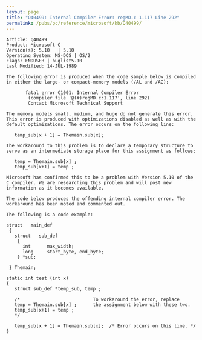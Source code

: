 ```yaml
---
layout: page
title: "Q40499: Internal Compiler Error: regMD.c 1.117 Line 292"
permalink: /pubs/pc/reference/microsoft/kb/Q40499/
---
```


	Article: Q40499
	Product: Microsoft C
	Version(s): 5.10   | 5.10
	Operating System: MS-DOS | OS/2
	Flags: ENDUSER | buglist5.10
	Last Modified: 14-JUL-1989
	
	The following error is produced when the code sample below is compiled
	in either the large- or compact-memory models (/AL and /AC):
	
	       fatal error C1001: Internal Compiler Error
	        (compiler file '@(#)regMD.c:1.117', line 292)
	        Contact Microsoft Technical Support
	
	The memory models small, medium, and huge do not generate this error.
	This error is produced with optimizations disabled as well as with the
	default optimizations. The error occurs on the following line:
	
	   temp_sub[x + 1] = Themain.sub[x];
	
	The workaround to this problem is to declare a temporary structure to
	serve as an intermediate storage place for this assignment as follows:
	
	   temp = Themain.sub[x] ;
	   temp_sub[x+1] = temp ;
	
	Microsoft has confirmed this to be a problem with Version 5.10 of the
	C compiler. We are researching this problem and will post new
	information as it becomes available.
	
	The code below produces the offending internal compiler error. The
	workaround has been noted and commented out.
	
	The following is a code example:
	
	struct   main_def
	 {
	   struct   sub_def
	    {
	      int      max_width;
	      long     start_byte, end_byte;
	    } *sub;
	
	 } Themain;
	
	static int test (int x)
	{
	   struct sub_def *temp_sub, temp ;
	
	   /*                           To workaround the error, replace
	   temp = Themain.sub[x] ;      the assignment below with these two.
	   temp_sub[x+1] = temp ;
	   */
	
	   temp_sub[x + 1] = Themain.sub[x];  /* Error occurs on this line. */
	}
